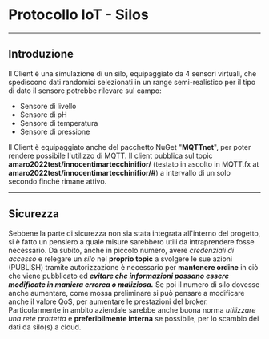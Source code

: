 # Protocollo IoT - Silos
***
## Introduzione

Il Client è una simulazione di un silo, equipaggiato da 4 sensori virtuali, che spediscono dati randomici selezionati in un range semi-realistico per il tipo di dato il sensore potrebbe rilevare sul campo:
- Sensore di livello  
- Sensore di pH
- Sensore di temperatura
- Sensore di pressione

Il Client è equipaggiato anche del pacchetto NuGet "**MQTTnet**", per poter rendere possibile l'utilizzo di MQTT. Il client pubblica sul topic **amaro2022test/innocentimartecchinifior/** (testato in ascolto in MQTT.fx at **amaro2022test/innocentimartecchinifior/#**) a intervallo di un solo secondo finché rimane attivo.

***

## Sicurezza

Sebbene la parte di sicurezza non sia stata integrata all'interno del progetto, si è fatto un pensiero a quale misure sarebbero utili da intraprendere fosse necessario.
Da subito, anche in piccolo numero, avere *credenziali di accesso* e relegare un *silo* nel **proprio topic** a svolgere le sue azioni (PUBLISH) tramite autorizzazione è necessario per **mantenere ordine** in ciò che viene pubblicato ed ***evitare che informazioni possano essere modificate in maniera errorea o maliziosa.*** Se poi il numero di silo dovesse anche aumentare, come mossa preliminare si può pensare a modificare anche il valore QoS, per aumentare le prestazioni del broker.
Particolarmente in ambito aziendale sarebbe anche buona norma *utilizzare una rete prottetta* e **preferibilmente interna** se possibile, per lo scambio dei dati da silo(s) a cloud.
